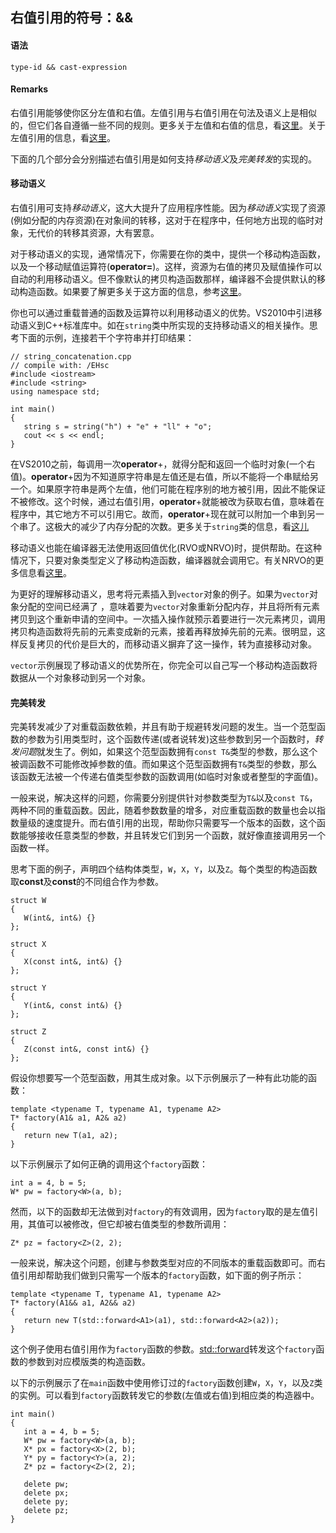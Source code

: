 ## 右值引用的符号：&&

#### 语法
    type-id && cast-expression

#### Remarks
右值引用能够使你区分左值和右值。左值引用与右值引用在句法及语义上是相似的，但它们各自遵循一些不同的规则。更多关于左值和右值的信息，看[这里](https://docs.microsoft.com/en-us/cpp/cpp/lvalues-and-rvalues-visual-cpp?view=vs-2019)。关于左值引用的信息，看[这里](https://docs.microsoft.com/en-us/cpp/cpp/lvalue-reference-declarator-amp?view=vs-2019)。

下面的几个部分会分别描述右值引用是如何支持*移动语义*及*完美转发*的实现的。

#### 移动语义
右值引用可支持*移动语义*，这大大提升了应用程序性能。因为*移动语义*实现了资源(例如分配的内存资源)在对象间的转移，这对于在程序中，任何地方出现的临时对象，无代价的转移其资源，大有罢意。

对于移动语义的实现，通常情况下，你需要在你的类中，提供一个移动构造函数，以及一个移动赋值运算符(**operator=**)。这样，资源为右值的拷贝及赋值操作可以自动的利用移动语义。但不像默认的拷贝构造函数那样，编译器不会提供默认的移动构造函数。如果要了解更多关于这方面的信息，参考[这里](https://docs.microsoft.com/en-us/cpp/cpp/move-constructors-and-move-assignment-operators-cpp?view=vs-2019)。

你也可以通过重载普通的函数及运算符以利用移动语义的优势。VS2010中引进移动语义到C++标准库中。如在`string`类中所实现的支持移动语义的相关操作。思考下面的示例，连接若干个字符串并打印结果：

    // string_concatenation.cpp
    // compile with: /EHsc
    #include <iostream>
    #include <string>
    using namespace std;

    int main()
    {
       string s = string("h") + "e" + "ll" + "o";
       cout << s << endl;
    }
在VS2010之前，每调用一次**operator**+，就得分配和返回一个临时对象(一个右值)。**operator**+因为不知道原字符串是左值还是右值，所以不能将一个串赋给另一个。如果原字符串是两个左值，他们可能在程序别的地方被引用，因此不能保证不被修改。这个时候，通过右值引用，**operator**+就能被改为获取右值，意味着在程序中，其它地方不可以引用它。故而，**operator**+现在就可以附加一个串到另一个串了。这极大的减少了内存分配的次数。更多关于`string`类的信息，看[这儿](https://docs.microsoft.com/en-us/cpp/standard-library/basic-string-class?view=vs-2019)

移动语义也能在编译器无法使用返回值优化(RVO或NRVO)时，提供帮助。在这种情况下，只要对象类型定义了移动构造函数，编译器就会调用它。有关NRVO的更多信息看[这里](https://docs.microsoft.com/en-us/previous-versions/ms364057(v=vs.80))。

为更好的理解移动语义，思考将元素插入到`vector`对象的例子。如果为`vector`对象分配的空间已经满了
，意味着要为`vector`对象重新分配内存，并且将所有元素拷贝到这个重新申请的空间中。一次插入操作就预示着要进行一次元素拷贝，调用拷贝构造函数将先前的元素变成新的元素，接着再释放掉先前的元素。很明显，这样反复拷贝的代价是巨大的，而移动语义摒弃了这一操作，转为直接移动对象。

`vector`示例展现了移动语义的优势所在，你完全可以自己写一个移动构造函数将数据从一个对象移动到另一个对象。


#### 完美转发
完美转发减少了对重载函数依赖，并且有助于规避转发问题的发生。当一个范型函数的参数为引用类型时，这个函数传递(或者说转发)这些参数到另一个函数时，*转发问题*就发生了。例如，如果这个范型函数拥有`const T&`类型的参数，那么这个被调函数不可能修改掉参数的值。而如果这个范型函数拥有`T&`类型的参数，那么该函数无法被一个传递右值类型参数的函数调用(如临时对象或者整型的字面值)。

一般来说，解决这样的问题，你需要分别提供针对参数类型为`T&`以及`const T&`，两种不同的重载函数。因此，随着参数数量的增多，对应重载函数的数量也会以指数量级的速度提升。而右值引用的出现，帮助你只需要写一个版本的函数，这个函数能够接收任意类型的参数，并且转发它们到另一个函数，就好像直接调用另一个函数一样。

思考下面的例子，声明四个结构体类型，`W`，`X`，`Y`，以及`Z`。每个类型的构造函数取**const**及**const**的不同组合作为参数。

    struct W
    {
       W(int&, int&) {}
    };

    struct X
    {
       X(const int&, int&) {}
    };

    struct Y
    {
       Y(int&, const int&) {}
    };

    struct Z
    {
       Z(const int&, const int&) {}
    };
假设你想要写一个范型函数，用其生成对象。以下示例展示了一种有此功能的函数：

    template <typename T, typename A1, typename A2>
    T* factory(A1& a1, A2& a2)
    {
       return new T(a1, a2);
    }    
以下示例展示了如何正确的调用这个`factory`函数：
    
    int a = 4, b = 5;
    W* pw = factory<W>(a, b);
然而，以下的函数却无法做到对`factory`的有效调用，因为`factory`取的是左值引用，其值可以被修改，但它却被右值类型的参数所调用：

    Z* pz = factory<Z>(2, 2);
一般来说，解决这个问题，创建与参数类型对应的不同版本的重载函数即可。而右值引用却帮助我们做到只需写一个版本的`factory`函数，如下面的例子所示：

    template <typename T, typename A1, typename A2>
    T* factory(A1&& a1, A2&& a2)
    {
       return new T(std::forward<A1>(a1), std::forward<A2>(a2));
    }    
这个例子使用右值引用作为`factory`函数的参数。[std::forward](https://docs.microsoft.com/en-us/cpp/standard-library/utility-functions?view=vs-2019#forward)转发这个`factory`函数的参数到对应模版类的构造函数。

以下的示例展示了在`main`函数中使用修订过的`factory`函数创建`W`，`X`，`Y`，以及`Z`类的实例。可以看到`factory`函数转发它的参数(左值或右值)到相应类的构造器中。

    int main()
    {
       int a = 4, b = 5;
       W* pw = factory<W>(a, b);
       X* px = factory<X>(2, b);
       Y* py = factory<Y>(a, 2);
       Z* pz = factory<Z>(2, 2);

       delete pw;
       delete px;
       delete py;
       delete pz;
    }
